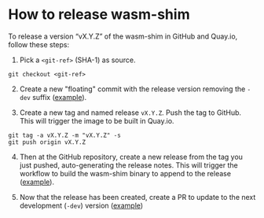 # How to release wasm-shim

To release a version “vX.Y.Z” of the wasm-shim in GitHub and Quay.io, follow these steps:

1. Pick a `<git-ref>` (SHA-1) as source.

```shell
git checkout <git-ref>
```

2. Create a new "floating" commit with the release version removing the `-dev`
   suffix ([example](https://github.com/Kuadrant/wasm-shim/commit/55d785e6f6f56b57184a95b5bf285f43226e8974)).

3. Create a new tag and named release `vX.Y.Z`. Push the tag to GitHub. This will trigger the image to be built in
   Quay.io.

```shell
git tag -a vX.Y.Z -m "vX.Y.Z" -s
git push origin vX.Y.Z
```

4. Then at the GitHub repository, create a new release from the tag you just pushed, auto-generating the release notes.
   This will trigger the workflow to build the wasm-shim binary to append to the
   release ([example](https://github.com/Kuadrant/wasm-shim/releases/tag/v0.8.0)).

5. Now that the release has been created, create a PR to update to the next development (`-dev`)
   version ([example](https://github.com/Kuadrant/wasm-shim/pull/150))
